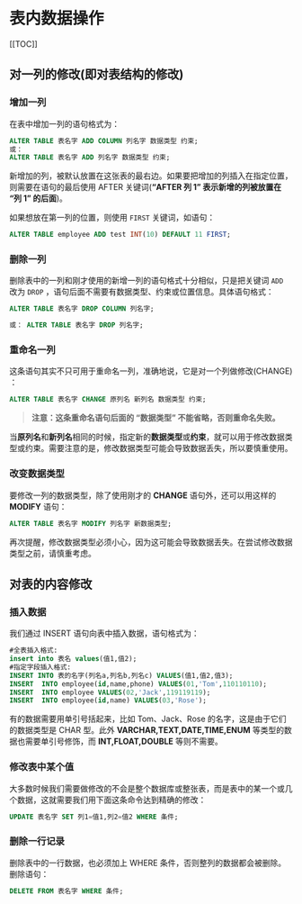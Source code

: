# 表内数据操作
[[TOC]]

## 对一列的修改(即对表结构的修改)



### 增加一列

在表中增加一列的语句格式为：

```sql
ALTER TABLE 表名字 ADD COLUMN 列名字 数据类型 约束;
或：
ALTER TABLE 表名字 ADD 列名字 数据类型 约束;
```

新增加的列，被默认放置在这张表的最右边。如果要把增加的列插入在指定位置，则需要在语句的最后使用 AFTER 关键词(**“AFTER 列 1” 表示新增的列被放置在 “列 1” 的后面**)。

如果想放在第一列的位置，则使用 `FIRST` 关键词，如语句：

```sql
ALTER TABLE employee ADD test INT(10) DEFAULT 11 FIRST;
```


### 删除一列

删除表中的一列和刚才使用的新增一列的语句格式十分相似，只是把关键词 `ADD` 改为 `DROP` ，语句后面不需要有数据类型、约束或位置信息。具体语句格式：

```sql
ALTER TABLE 表名字 DROP COLUMN 列名字;

或： ALTER TABLE 表名字 DROP 列名字;
```

### 重命名一列

这条语句其实不只可用于重命名一列，准确地说，它是对一个列做修改(CHANGE) ：

```sql
ALTER TABLE 表名字 CHANGE 原列名 新列名 数据类型 约束;
```

> **注意：这条重命名语句后面的 “数据类型” 不能省略，否则重命名失败。**

当**原列名**和**新列名**相同的时候，指定新的**数据类型**或**约束**，就可以用于修改数据类型或约束。需要注意的是，修改数据类型可能会导致数据丢失，所以要慎重使用。


### 改变数据类型

要修改一列的数据类型，除了使用刚才的 **CHANGE** 语句外，还可以用这样的 **MODIFY** 语句：

```sql
ALTER TABLE 表名字 MODIFY 列名字 新数据类型;
```

再次提醒，修改数据类型必须小心，因为这可能会导致数据丢失。在尝试修改数据类型之前，请慎重考虑。

## 对表的内容修改

### 插入数据

我们通过 INSERT 语句向表中插入数据，语句格式为：

```sql
#全表插入格式:
insert into 表名 values(值1,值2);
#指定字段插入格式:
INSERT INTO 表的名字(列名a,列名b,列名c) VALUES(值1,值2,值3);
INSERT  INTO employee(id,name,phone) VALUES(01,'Tom',110110110); 
INSERT  INTO employee VALUES(02,'Jack',119119119); 
INSERT  INTO employee(id,name) VALUES(03,'Rose');
```

有的数据需要用单引号括起来，比如 Tom、Jack、Rose 的名字，这是由于它们的数据类型是 CHAR 型。此外 **VARCHAR,TEXT,DATE,TIME,ENUM** 等类型的数据也需要单引号修饰，而 **INT,FLOAT,DOUBLE** 等则不需要。

### 修改表中某个值

大多数时候我们需要做修改的不会是整个数据库或整张表，而是表中的某一个或几个数据，这就需要我们用下面这条命令达到精确的修改：

```sql
UPDATE 表名字 SET 列1=值1,列2=值2 WHERE 条件;
```

### 删除一行记录

删除表中的一行数据，也必须加上 WHERE 条件，否则整列的数据都会被删除。删除语句：

```sql
DELETE FROM 表名字 WHERE 条件;
```